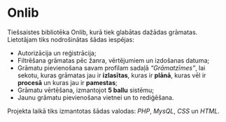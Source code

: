 # Onlib

Tiešsaistes bibliotēka Onlib, kurā tiek glabātas dažādas grāmatas. Lietotājam tiks nodrošinātas šādas iespējas:

* Autorizācija un reģistrācija;
* Filtrēšana grāmatas pēc žanra, vērtējumiem un izdošanas datuma;
* Grāmatu pievienošana savam profilam sadaļā *“Grāmatzīmes”*, lai sekotu, kuras grāmatas jau ir **izlasītas**, kuras ir **plānā**, kuras vēl ir **procesā** un kuras jau ir **pamestas**;
* Grāmatu vērtēšana, izmantojot **5 ballu** sistēmu;
* Jaunu grāmatu pievienošana vietnei un to rediģēšana.

Projekta laikā tiks izmantotas šādas valodas:
*PHP*, *MysQL*, *CSS* un *HTML*.
